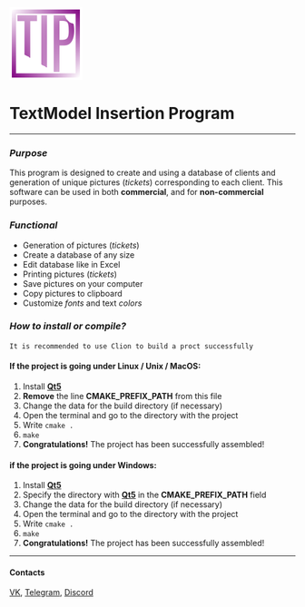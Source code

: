 ![TIP](icon.png)

# TextModel Insertion Program

---

### _Purpose_
This program is designed to create and using a database of clients and
generation of unique pictures (_tickets_) corresponding to each client.
This software can be used in both **commercial**,
and for **non-commercial** purposes.

### _Functional_
* Generation of pictures (_tickets_)
* Create a database of any size
* Edit database like in Excel
* Printing pictures (_tickets_)
* Save pictures on your computer
* Copy pictures to clipboard
* Customize _fonts_ and text _colors_

### _How to install or compile?_
    It is recommended to use Clion to build a proct successfully	   
											     					   
#### If the project is going under Linux / Unix / MacOS:
1. Install **[Qt5][4]** 									     			   
2. **Remove** the line **CMAKE_PREFIX_PATH** from this file			       
3. Change the data for the build directory (if necessary)            
4. Open the terminal and go to the directory with the project        
5. Write `cmake .` 								     				   
6. `make`										     				   
7. **Congratulations!** The project has been successfully assembled!     

#### if the project is going under Windows:
1. Install **[Qt5][4]**
2. Specify the directory with **[Qt5][4]** in the **CMAKE_PREFIX_PATH** field
3. Change the data for the build directory (if necessary)
4. Open the terminal and go to the directory with the project
5. Write `cmake .`
6. `make`
7. **Congratulations!** The project has been successfully assembled!

---

#### Contacts

[VK][1], [Telegram][2], [Discord][3]

[1]: https://vk.com/pavel.cmake
[2]: https://t.me/pavel_cpp
[3]: https://discordapp.com/users/427479608321900545/
[4]: https://cybersoft.ru/razrabotka/redaktory/208-qt.html
